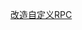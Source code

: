 [改造自定义RPC](https://github.com/cchenxi/JavaCourseCodes/tree/feature/homework-week-09-rpc1/07rpc/rpc01)